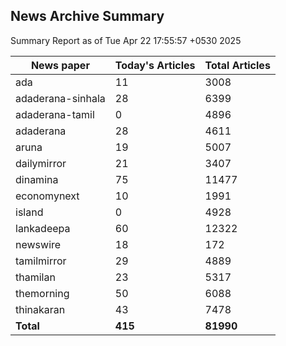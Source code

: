 <!-- @format -->
## News Archive Summary

Summary Report as of Tue Apr 22 17:55:57 +0530 2025

| News paper         | Today's Articles | Total Articles |
|--------------------|------------------|----------------|
| ada               | 11          | 3008        |
| adaderana-sinhala               | 28          | 6399        |
| adaderana-tamil               | 0          | 4896        |
| adaderana               | 28          | 4611        |
| aruna               | 19          | 5007        |
| dailymirror               | 21          | 3407        |
| dinamina               | 75          | 11477        |
| economynext               | 10          | 1991        |
| island               | 0          | 4928        |
| lankadeepa               | 60          | 12322        |
| newswire               | 18          | 172        |
| tamilmirror               | 29          | 4889        |
| thamilan               | 23          | 5317        |
| themorning               | 50          | 6088        |
| thinakaran               | 43          | 7478        |
| **Total**          | **415**      | **81990** |

